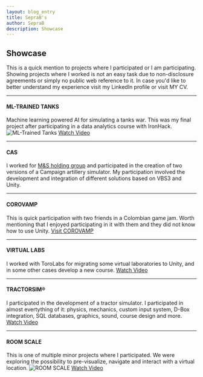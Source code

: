 ```yaml
---
layout: blog_entry
title: SepraB's
author: SepraB
description: Showcase
---
```

## Showcase

This is a quick mention to projects where I participated or I am participating. Showing projects where I worked is not an easy task due to non-disclosure agreements or simply no public web reference to it. In case you'd like to better understand my experience visit my LinkedIn profile or visit MY CV.

* * *
#### ML-TRAINED TANKS
Machine learning powered AI for simulating a tanks war. This was my final project after participating in a data analytics course with IronHack.
![ML-Trained Tanks](https://i3.ytimg.com/vi/fmvXJ-wFV9s/maxresdefault.jpg)
[Watch Video](https://www.youtube.com/watch?v=fmvXJ-wFV9s)

* * *
#### CAS
I worked for [M&S holding group](https://www.msholdinggroup.com) and participated in the creation of two versions of a Campaign artillery simulator. My participation involved the development and integration of different solutions based on VBS3 and  Unity.

* * *
#### COROVAMP
This is quick participation with two friends in a Colombian game jam. Worth mentioning that I enjoyed participating in it with them and they did not know how to use Unity.
[Visit COROVAMP](https://chechogordillo.itch.io/corovamp)

* * *
#### VIRTUAL LABS
I worked with ToroLabs for migrating some virtual laboratories to Unity, and in some other cases develop a new course. 
[Watch Video](https://www.youtube.com/watch?v=azHSOMcP9iE&ab_channel=CloudLabsLearning)

* * *
#### TRACTORSIM®
I participated in the development of a tractor simulator. I participated in almost evertything of it: physics, mechanics, custom input system, D-Box integration, SQL databases, graphics, sound, course design and more.
[Watch Video](https://youtu.be/mI9MLGqo7BE)

* * *
#### ROOM SCALE
This is one of multiple minor projects where I participated. We were exploring the possibility to pre-visualize, navigate and interact with a virtual location.
![ROOM SCALE](https://yt3.googleusercontent.com/BAwufudedvzhF9w3vl_RxSUAghXpXIU-OwmZzM67jjgdUNSVdpRopdic4Q85uE26WQpUuZSHzQ=w2120-fcrop64=1,00005a57ffffa5a8-k-c0xffffffff-no-nd-rj)
[Watch Video](https://youtu.be/mI9MLGqo7BE)